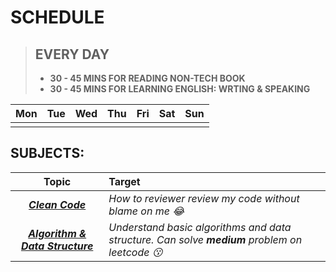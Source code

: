 # SCHEDULE
> **EVERY DAY**
> -------
> - **30 - 45 MINS FOR READING NON-TECH BOOK**
> - **30 - 45 MINS FOR LEARNING ENGLISH: WRTING & SPEAKING**

|  Mon |  Tue | Wed  |  Thu |  Fri | Sat| Sun |
|:---:|:---:|:---:|:---:|:---:|:---:|:---:|
|   |   |   |   |   |


## SUBJECTS:
|**Topic**|**Target**|
|:---:|:---|
|_**[Clean Code](https://www.google.com/search?q=clean+code+pdf&oq=clean+code+pd)**_|_How to reviewer review my code without blame on me :joy:_|
|_**[Algorithm & Data Structure](https://www.google.com/search?q=clean+code+pdf&oq=clean+code+pdf)**_|_Understand basic algorithms and data structure. Can solve **medium** problem on leetcode :kissing:_|


<!--stackedit_data:
eyJoaXN0b3J5IjpbMjI0NzA2NTUyLDE2OTUwOTg0NzgsMTQ1MD
MzMjQxLDE0NTY3ODI2NzRdfQ==
-->